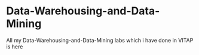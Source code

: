 # Data-Warehousing-and-Data-Mining
All my Data-Warehousing-and-Data-Mining labs which i have done in VITAP is here 

